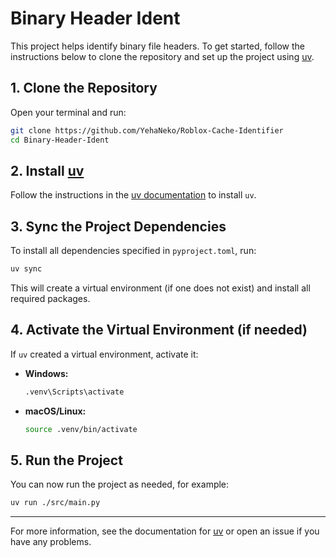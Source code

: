 # Binary Header Ident

This project helps identify binary file headers. To get started, follow the instructions below to clone the repository and set up the project using [uv](https://github.com/astral-sh/uv).

## 1. Clone the Repository

Open your terminal and run:

```sh
git clone https://github.com/YehaNeko/Roblox-Cache-Identifier
cd Binary-Header-Ident
```

## 2. Install [uv](https://docs.astral.sh/uv/getting-started/installation/)

Follow the instructions in the [uv documentation](https://docs.astral.sh/uv/getting-started/installation/) to install `uv`.

## 3. Sync the Project Dependencies

To install all dependencies specified in `pyproject.toml`, run:

```sh
uv sync
```

This will create a virtual environment (if one does not exist) and install all required packages.

## 4. Activate the Virtual Environment (if needed)

If `uv` created a virtual environment, activate it:

- **Windows:**

  ```sh
  .venv\Scripts\activate
  ```

- **macOS/Linux:**

  ```sh
  source .venv/bin/activate
  ```

## 5. Run the Project

You can now run the project as needed, for example:

```sh
uv run ./src/main.py
```

---

For more information, see the documentation for [uv](https://github.com/astral-sh/uv) or open an issue if you have any problems.
